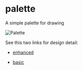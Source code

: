 # palette
A simple palette for drawing

![Palette](https://wishyouhappy.github.io/pictures/palette.png)

See this two links for design detail:

- [enhanced](http://www.cnblogs.com/wishyouhappy/p/3838541.html)

- [basic](http://www.cnblogs.com/wishyouhappy/p/3830162.html)



